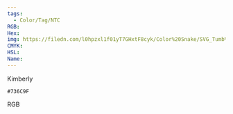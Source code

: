 ```yaml
---
tags:
  - Color/Tag/NTC
RGB:
Hex:
img: https://filedn.com/l0hpzxl1f01yT7GHxtF8cyk/Color%20Snake/SVG_Tumb%20Mass%20No%20Name/736C9F.svg
CMYK:
HSL:
Name:
---
```

Kimberly
```palette
#736C9F
```
RGB
